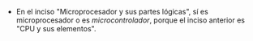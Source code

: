 * En el inciso "Microprocesador y sus partes lógicas", sí es microprocesador o es *microcontrolador*, porque el inciso anterior es "CPU y sus elementos".